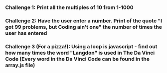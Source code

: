 <h3>Challenge 1: Print all the multiples of 10 from 1-1000</h3>
<h3>Challenge 2: Have the user enter a number. Print of the quote "I got 99 problems, but Coding ain't one" the number of times the user has entered</h3>
<h3>Challenge 3 (For a pizza!): Using a loop is javascript - find out how many times the word "Langdon" is used in The Da Vinci Code (Every word in the Da Vinci Code can be found in the array.js file)</h3>
